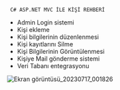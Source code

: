      C# ASP.NET MVC İLE KİŞİ REHBERİ

- Admin Login sistemi
- Kişi ekleme
- Kişi bilgilerinin düzenlenmesi
- Kişi kayıtlarını Silme
- Kişi Bilgilerinin Görüntülenmesi
- Kişiye Mail gönderme sistemi
- Veri Tabanı entegrasyonu

![Ekran görüntüsü_20230717_001826](https://github.com/MusaTanriverdi/Kisi-Rehberi-MVC/assets/93480180/8251bc03-3a32-4373-ad3b-dcecd9d24d52)
